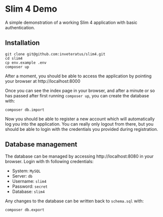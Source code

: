 # Slim 4 Demo

A simple demonstration of a working Slim 4 application with basic authentication.

## Installation

```shell
git clone git@github.com:inveteratus/slim4.git
cd slim4
cp env.example .env
composer up
```

After a moment, you should be able to access the application by pointing your browser at http://localhost:8000

Once you can see the index page in your browser, and after a minute or so has passed after first running `composer up`,
you can create the database with:

```shell
composer db.import
```

Now you should be able to register a new account which will automatically log you into the application. You can really
only logout from there, but you should be able to login with the credentials you provided during registration.

## Database management

The database can be managed by accessing http://localhost:8080 in your browser. Login with th following credentials:

* System: `MySQL`
* Server: `db`
* Username: `slim4`
* Password: `secret`
* Database: `slim4`

Any changes to the database can be written back to `schema.sql` with:

```shell
composer db.export
```
